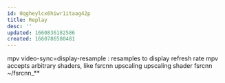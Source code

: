 ```yaml
---
id: 0qgheylcx6hiwr1itaag42p
title: Replay
desc: ''
updated: 1660836182586
created: 1660786580481
---
```


mpv
video-sync=display-resample
  : resamples to display refresh rate
mpv accepts arbitrary shaders, like fsrcnn upscaling
  upscaling shader fsrcnn ~/fsrcnn_**